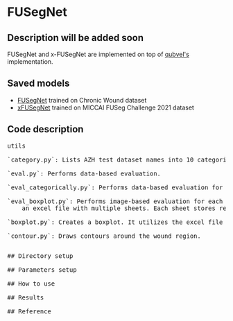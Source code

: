 # FUSegNet

## Description will be added soon

FUSegNet and x-FUSegNet are implemented on top of [qubvel's](https://github.com/qubvel/segmentation_models.pytorch) implementation.  

## Saved models
* [FUSegNet](https://drive.google.com/drive/folders/14HFRiNdeN10NPx7S6Lts4ymidNpjibI2?usp=sharing) trained on Chronic Wound dataset
* [xFUSegNet](https://drive.google.com/drive/folders/18696pUMWWdIOAgOLcXR_hut0ukKPXuV9?usp=sharing) trained on MICCAI FUSeg Challenge 2021 dataset

## Code description

<pre>
utils <br>
`category.py`: Lists AZH test dataset names into 10 categories. Categories are created based on %GT area in images.<br>
`eval.py`: Performs data-based evaluation.<br>
`eval_categorically.py`: Performs data-based evaluation for each category.<br>
`eval_boxplot.py`: Performs image-based evaluation for each category that is required for boxplot. The final output is 
	an excel file with multiple sheets. Each sheet stores results for a perticular category.<br>
`boxplot.py`: Creates a boxplot. It utilizes the excel file generated by `eval_boxplot.py`.<br>
`contour.py`: Draws contours around the wound region.<br>
<pre>
## Directory setup

## Parameters setup

## How to use

## Results

## Reference
